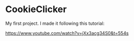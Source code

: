 # CookieClicker

My first project. I made it following this tutorial:

https://www.youtube.com/watch?v=jXx3acg34S0&t=554s
